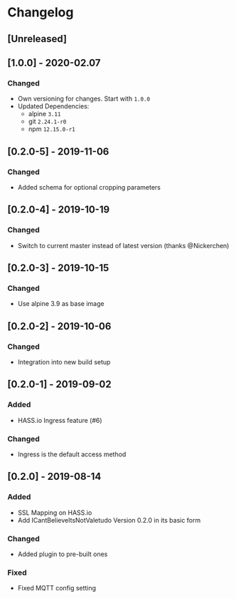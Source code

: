 # Changelog

## [Unreleased]


## [1.0.0] - 2020-02.07

### Changed
* Own versioning for changes. Start with `1.0.0`
* Updated Dependencies:
  * alpine `3.11`
  * git `2.24.1-r0`
  * npm `12.15.0-r1`


## [0.2.0-5] - 2019-11-06

### Changed
* Added schema for optional cropping parameters

## [0.2.0-4] - 2019-10-19

### Changed
* Switch to current master instead of latest version (thanks @Nickerchen)


## [0.2.0-3] - 2019-10-15

### Changed
* Use alpine 3.9 as base image


## [0.2.0-2] - 2019-10-06

### Changed
* Integration into new build setup


## [0.2.0-1] - 2019-09-02

### Added
* HASS.io Ingress feature (#6)

### Changed
* Ingress is the default access method


## [0.2.0] - 2019-08-14

### Added
* SSL Mapping on HASS.io
* Add ICantBelieveItsNotValetudo Version 0.2.0 in its basic form

### Changed
* Added plugin to pre-built ones

### Fixed
* Fixed MQTT config setting
